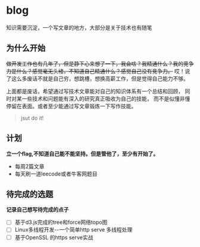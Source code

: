 # blog
知识需要沉淀，一个写文章的地方，大部分是关于技术也有随笔

## 为什么开始
~~做开发工作也有几年了，但是静下心来想了一下，我会啥？我精通什么？我的竞争力是什么？感觉毫无头绪，不知道自己精通什么？感觉自己没有竞争力。~~
哎！说了这么多废话不就是自己穷，想跳槽，想换高薪工作，但是觉得自己能力不够。

上面都是废话，希望通过写技术文章能对自己的知识体系有一个总结和回顾，
同时对某一些技术和问题能有深入的研究真正吸收为自己的技能，
而不是似懂非懂停留在表面。或者至少能通过写文章锻炼一下写作技能。

> jsut do it!

## 计划

**立一个flag,不知道自己能不能坚持。但是管他了，至少有开始了。**

- 每周2篇文章
- 每天刷一道leecode或者牛客网题目

## 待完成的选题

**记录自己想写待完成的点子**

- [ ] 基于d3.js完成的tree和force网络topo图
- [ ] Linux多线程开发--一个简单http serve 多线程处理
- [ ] 基于OpenSSL 的https serve实战
